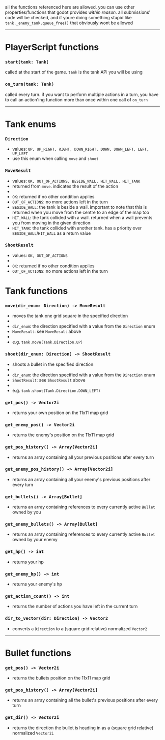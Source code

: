 all the functions referenced here are allowed. you can use other properties/functions that godot provides *within reason*. all submissions' code will be checked, and if youre doing something stupid like `tank._enemy_tank.queue_free()` that obviously wont be allowed

---

# PlayerScript functions

### `start(tank: Tank)`
called at the start of the game. `tank` is the tank API you will be using

### `on_turn(tank: Tank)`
called every turn. if you want to perform multiple actions in a turn, you have to call an action'ing function more than once within one call of `on_turn`

---

# Tank enums

### `Direction`
- values: `UP, UP_RIGHT, RIGHT, DOWN_RIGHT, DOWN, DOWN_LEFT, LEFT, UP_LEFT`
- use this enum when calling `move` and `shoot`

### `MoveResult`
- values: `OK, OUT_OF_ACTIONS, BESIDE_WALL, HIT_WALL, HIT_TANK`
- returned from `move`. indicates the result of the action
- 
- `OK`: returned if no other condition applies
- `OUT_OF_ACTIONS`: no more actions left in the turn
- `BESIDE_WALL`: the tank is beside a wall. important to note that this is returned when you move from the centre to an edge of the map too
- `HIT_WALL`: the tank collided with a wall. returned when a wall prevents you from moving in the given direction
- `HIT_TANK`: the tank collided with another tank. has a priority over `BESIDE_WALL`/`HIT_WALL` as a return value

### `ShootResult`
- values: `OK, OUT_OF_ACTIONS`
- 
- `OK`: returned if no other condition applies
- `OUT_OF_ACTIONS`: no more actions left in the turn

# Tank functions

### `move(dir_enum: Direction) -> MoveResult`
- moves the tank one grid square in the specified direction
- 
- `dir_enum`: the direction specified with a value from the `Direction` enum
- `MoveResult`: see `MoveResult` above
- 
- e.g. `tank.move(Tank.Direction.UP)`

### `shoot(dir_enum: Direction) -> ShootResult`
- shoots a bullet in the specified direction
- 
- `dir_enum`: the direction specified with a value from the `Direction` enum
- `ShootResult`: see `ShootResult` above
- 
- e.g. `tank.shoot(Tank.Direction.DOWN_LEFT)`

### `get_pos() -> Vector2i`
- returns your own position on the 11x11 map grid

### `get_enemy_pos() -> Vector2i`
- returns the enemy's position on the 11x11 map grid

### `get_pos_history() -> Array[Vector2i]`
- returns an array containing all your previous positions after every turn

### `get_enemy_pos_history() -> Array[Vector2i]`
- returns an array containing all your enemy's previous positions after every turn

### `get_bullets() -> Array[Bullet]`
- returns an array containing references to every currently active `Bullet` owned by you

### `get_enemy_bullets() -> Array[Bullet]`
- returns an array containing references to every currently active `Bullet` owned by your enemy

### `get_hp() -> int`
- returns your hp

### `get_enemy_hp() -> int`
- returns your enemy's hp

### `get_action_count() -> int`
- returns the number of actions you have left in the current turn

### `dir_to_vector(dir: Direction) -> Vector2`
- converts a `Direction` to a (square grid relative) normalized `Vector2`

---

# Bullet functions

### `get_pos() -> Vector2i`
- returns the bullets position on the 11x11 map grid

### `get_pos_history() -> Array[Vector2i]`
- returns an array containing all the bullet's previous positions after every turn

### `get_dir() -> Vector2i`
- returns the direction the bullet is heading in as a (square grid relative) normalized `Vector2i`
